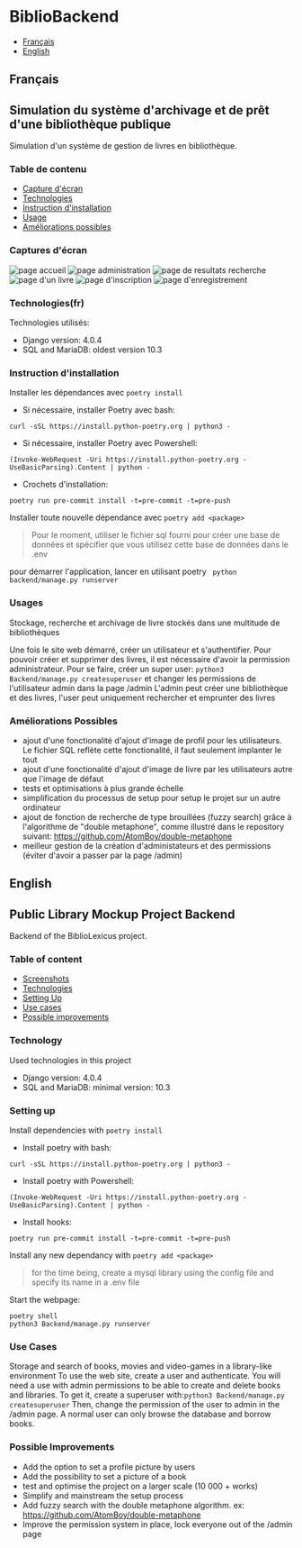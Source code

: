 # BiblioBackend

* [Français](#franais)
* [English](#english)

## Français

## Simulation du système d'archivage et de prêt d'une bibliothèque publique

Simulation d'un système de gestion de livres en bibliothèque.

### Table de contenu

* [Capture d'écran](#captures-dcran)
* [Technologies](#technologies(fr))
* [Instruction d'installation](#instruction-dinstallation)
* [Usage](#usage)
* [Améliorations possibles](#amliorations-possibles)

### Captures d'écran

![page accueil](https://github.com/BiblioLexicus/BiblioBackend/blob/assets/assets/frontPageBiblioLexicus.png)
![page administration](https://github.com/BiblioLexicus/BiblioBackend/blob/assets/assets/AdministrationPageBiblioLexicus.png)
![page de resultats recherche](https://github.com/BiblioLexicus/BiblioBackend/blob/assets/assets/ResultsPage.png)
![page d'un livre](https://github.com/BiblioLexicus/BiblioBackend/blob/assets/assets/BookPageBiblioLexicus.png)
![page d'inscription](https://github.com/BiblioLexicus/BiblioBackend/blob/assets/assets/signupPageBiblioLexicus.png)
![page d'enregistrement](https://github.com/BiblioLexicus/BiblioBackend/blob/assets/assets/LoginPageBiblioLexicus.png)

### Technologies(fr)

Technologies utilisés:

* Django version: 4.0.4
* SQL and MariaDB: oldest version 10.3

### Instruction d'installation

Installer les dépendances avec `poetry install`

- Si nécessaire, installer Poetry avec bash:

```
curl -sSL https://install.python-poetry.org | python3 -
```

- Si nécessaire, installer Poetry avec Powershell:

```
(Invoke-WebRequest -Uri https://install.python-poetry.org -UseBasicParsing).Content | python -
```

- Crochets d'installation:

```
poetry run pre-commit install -t=pre-commit -t=pre-push
```

Installer toute nouvelle dépendance avec `poetry add <package>`

> Pour le moment, utiliser le fichier sql fourni pour créer une base de données et spécifier que vous utilisez cette
> base de données dans le .env

pour démarrer l'application, lancer en utilisant poetry
``` python backend/manage.py runserver```

### Usages

Stockage, recherche et archivage de livre stockés dans une multitude de bibliothèques

Une fois le site web démarré, créer un utilisateur et s'authentifier. Pour pouvoir créer et supprimer des livres, il est
nécessaire d'avoir la permission administrateur.
Pour se faire, créer un super user: `python3 Backend/manage.py createsuperuser` et changer les permissions de
l'utilisateur admin dans la page /admin
L'admin peut créer une bibliothèque et des livres, l'user peut uniquement rechercher et emprunter des livres

### Améliorations Possibles

- ajout d'une fonctionalité d'ajout d'image de profil pour les utilisateurs. Le fichier SQL reflète cette fonctionalité,
  il faut seulement implanter le tout
- ajout d'une fonctionalité d'ajout d'image de livre par les utilisateurs autre que l'image de défaut
- tests et optimisations à plus grande échelle
- simplification du processus de setup pour setup le projet sur un autre ordinateur
- ajout de fonction de recherche de type brouillées (fuzzy search) grâce à l'algorithme de "double metaphone", comme
  illustré dans le repository suivant: https://github.com/AtomBoy/double-metaphone
- meilleur gestion de la création d'administateurs et des permissions (éviter d'avoir a passer par la page /admin)

## English

## Public Library Mockup Project Backend

Backend of the BiblioLexicus project.

### Table of content

* [Screenshots](#captures-dcran)
* [Technologies](#Technologies)
* [Setting Up](#Setting-Up)
* [Use cases](#use-cases)
* [Possible improvements](#possible-improvements)

### Technology

Used technologies in this project

* Django version: 4.0.4
* SQL and MariaDB: minimal version: 10.3

### Setting up

Install dependencies with `poetry install`

- Install poetry with bash:

```
curl -sSL https://install.python-poetry.org | python3 -
```

- Install poetry with Powershell:

```
(Invoke-WebRequest -Uri https://install.python-poetry.org -UseBasicParsing).Content | python -
```

- Install hooks:

```
poetry run pre-commit install -t=pre-commit -t=pre-push
```

Install any new dependancy with `poetry add <package>`
> for the time being, create a mysql library using the config file and specify its name in a .env file

Start the webpage:

```
poetry shell
python3 Backend/manage.py runserver
```

### Use Cases

Storage and search of books, movies and video-games in a library-like environment
To use the web site, create a user and authenticate. You will need a use with admin permissions to be able to create and
delete books and libraries. To get it, create a superuser with:`python3 Backend/manage.py createsuperuser`
Then, change the permission of the user to admin in the /admin page. A normal user can only browse the database and
borrow books.

### Possible Improvements

- Add the option to set a profile picture by users
- Add the possibility to set a picture of a book
- test and optimise the project on a larger scale (10 000 + works)
- Simplify and mainstream the setup process
- Add fuzzy search with the double metaphone algorithm. ex: <https://github.com/AtomBoy/double-metaphone>
- Improve the permission system in place, lock everyone out of the /admin page
